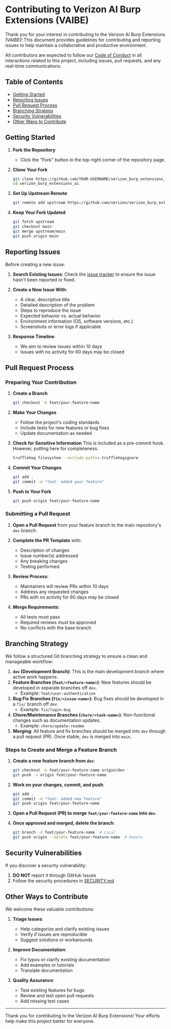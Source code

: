 # Contributing to Verizon AI Burp Extensions (VAIBE)

Thank you for your interest in contributing to the Verizon AI Burp Extensions (VAIBE)! This document provides guidelines for contributing and reporting issues to help maintain a collaborative and productive environment.

All contributors are expected to follow our [Code of Conduct](CODE_OF_CONDUCT.md) in all interactions related to this project, including issues, pull requests, and any real-time communications.

## Table of Contents

- [Getting Started](#getting-started)
- [Reporting Issues](#reporting-issues)
- [Pull Request Process](#pull-request-process)
- [Branching Strategy](#branching-strategy)
- [Security Vulnerabilities](#security-vulnerabilities)
- [Other Ways to Contribute](#other-ways-to-contribute)

## Getting Started

1. **Fork the Repository**
   - Click the "Fork" button in the top-right corner of the repository page.

2. **Clone Your Fork**

   ```bash
   git clone https://github.com/YOUR-USERNAME/verizon_burp_extensions_ai.git
   cd verizon_burp_extensions_ai
   ```

4. **Set Up Upstream Remote**

   ```bash
   git remote add upstream https://github.com/verizon/verizon_burp_extensions_ai.git
   ```

6. **Keep Your Fork Updated**

   ```bash
   git fetch upstream
   git checkout main
   git merge upstream/main
   git push origin main
   ```

## Reporting Issues

Before creating a new issue:

1. **Search Existing Issues**: Check the [issue tracker](https://github.com/verizon/verizon_burp_extensions_ai/issues) to ensure the issue hasn't been reported or fixed.

2. **Create a New Issue With**:
   - A clear, descriptive title
   - Detailed description of the problem
   - Steps to reproduce the issue
   - Expected behavior vs. actual behavior
   - Environment information (OS, software versions, etc.)
   - Screenshots or error logs if applicable

3. **Response Timeline**: 
   - We aim to review issues within 10 days
   - Issues with no activity for 60 days may be closed

## Pull Request Process

### Preparing Your Contribution

1. **Create a Branch**

   ```bash
   git checkout -b feat/your-feature-name
   ```

3. **Make Your Changes**
   - Follow the project's coding standards
   - Include tests for new features or bug fixes
   - Update documentation as needed

4. **Check for Sensitive Information**
   This is included as a pre-commit hook. However, putting here for completeness.
   
   ```bash
   trufflehog filesystem --exclude-paths=.trufflehogignore
   ```

6. **Commit Your Changes**

   ```bash
   git add .
   git commit -m "feat: added your feature"
   ```

8. **Push to Your Fork**

   ```bash
   git push origin feat/your-feature-name
   ```

### Submitting a Pull Request

1. **Open a Pull Request** from your feature branch to the main repository's `dev` branch.

2. **Complete the PR Template** with:
   - Description of changes
   - Issue number(s) addressed
   - Any breaking changes
   - Testing performed

3. **Review Process**:
   - Maintainers will review PRs within 10 days
   - Address any requested changes
   - PRs with no activity for 60 days may be closed

4. **Merge Requirements**:
   - All tests must pass
   - Required reviews must be approved
   - No conflicts with the base branch

## Branching Strategy

We follow a structured Git branching strategy to ensure a clean and manageable workflow:

1. **`dev` (Development Branch)**: This is the main development branch where active work happens.
2. **Feature Branches (`feat/<feature-name>`)**: New features should be developed in separate branches off `dev`.
   - Example: `feat/user-authentication`
3. **Bug Fix Branches (`fix/<issue-name>`)**: Bug fixes should be developed in a `fix/` branch off `dev`.
   - Example: `fix/login-bug`
4. **Chore/Maintenance Branches (`chore/<task-name>`)**: Non-functional changes such as documentation updates.
   - Example: `chore/update-readme`
5. **Merging**: All feature and fix branches should be merged into `dev` through a pull request (PR). Once stable, `dev` is merged into `main`.

### Steps to Create and Merge a Feature Branch
1. **Create a new feature branch from `dev`**:

   ```sh
   git checkout -b feat/your-feature-name origin/dev
   git push -u origin feat/your-feature-name
   ```
3. **Work on your changes, commit, and push**:

   ```sh
   git add .
   git commit -m "feat: added new feature"
   git push origin feat/your-feature-name
   ```
5. **Open a Pull Request (PR) to merge `feat/your-feature-name` into `dev`**.
6. **Once approved and merged, delete the branch**:

   ```sh
   git branch -d feat/your-feature-name  # Local
   git push origin --delete feat/your-feature-name  # Remote
   ```

## Security Vulnerabilities

If you discover a security vulnerability:

1. **DO NOT** report it through GitHub Issues
2. Follow the security procedures in [SECURITY.md](SECURITY.md)

## Other Ways to Contribute

We welcome these valuable contributions:

1. **Triage Issues**:
   - Help categorize and clarify existing issues
   - Verify if issues are reproducible
   - Suggest solutions or workarounds

2. **Improve Documentation**:
   - Fix typos or clarify existing documentation
   - Add examples or tutorials
   - Translate documentation

3. **Quality Assurance**:
   - Test existing features for bugs
   - Review and test open pull requests
   - Add missing test cases

---

Thank you for contributing to the Verizon AI Burp Extensions! Your efforts help make this project better for everyone.
